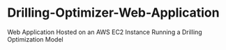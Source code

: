 # Drilling-Optimizer-Web-Application
Web Application Hosted on an AWS EC2 Instance Running a Drilling Optimization Model
